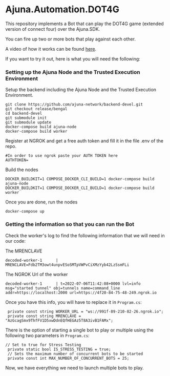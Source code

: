 # Ajuna.Automation.DOT4G

Τhis repository implements a Bot that can play the DOT4G game (extended version of connect four) over the Ajuna.SDK. 

You can fire up two or more bots that play against each other. 

A video of how it works can be found [here](https://www.loom.com/share/f3afe398aeac4a0ab239a122ea94d0a0).

If you want to try it out, here is what you will need the following:

### Setting up the Ajuna Node and the Trusted Execution Environment

Setup the backend including the Ajuna Node and the Trusted Execution Environment.

 ```batchfile
git clone https://github.com/ajuna-network/backend-devel.git
git checkout release/bengal
cd backend-devel
git submodule init
git submodule update
docker-compose build ajuna-node
docker-compose build worker
```

Register at NGROK and get a free auth token and fill it in the file .env of the repo. 

```batchfile
#In order to use ngrok paste your AUTH TOKEN here
AUTHTOKEN=
 ```

Build the nodes

```batchfile
DOCKER_BUILDKIT=1 COMPOSE_DOCKER_CLI_BUILD=1 docker-compose build ajuna-node
DOCKER_BUILDKIT=1 COMPOSE_DOCKER_CLI_BUILD=1 docker-compose build worker
```

Once you are done, run the nodes

```batchfile
docker-compose up
```

### Getting the information so that you can run the Bot

Check the worker's log to find the following information that we will need in our code:

The MRENCLAVE
```batchfile
decoded-worker-1      | MRENCLAVE=Fdb2TM3owt4unpvESoSMTpVWPvCiXMzYyb42LzSsmFLi
```

The NGROK Url of the worker
```batchfile
decoded-worker-1      | t=2022-07-06T11:42:08+0000 lvl=info msg="started tunnel" obj=tunnels name=command_line addr=https://localhost:2000 url=https://4f20-84-75-48-249.ngrok.io
```

Once you have this info, you will have to replace it in `Program.cs`:
```batchfile
 private const string WORKER_URL = "ws://991f-89-210-82-26.ngrok.io";
 private const string MRENCLAVE = "AzGcagSmx9ThfFV1D5xwDdnEQfHEGAz5T8A3ivB1FAMx";
 ```

There is the option of starting a single bot to play or multiple using the following two parameters in `Program.cs`:

```batchfile
// Set to true for Stress Testing
 private static bool IS_STRESS_TESTING = true;
 // Sets the maximum number of concurrent bots to be started
 private const int MAX_NUMBER_OF_CONCURRENT_BOTS = 25;
 ```


Now, we have everything we need to launch multiple bots to play.


